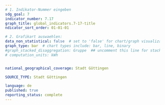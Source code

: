 ```yaml
---
# 1. Indikator-Nummer eingeben 
sdg_goal: 7
indicator_number: 7.17
graph_title: global_indicators.7-17-title
ndicator_sort_order: 01-01-01

# 2. Grafikart auswaehlen: 
data_non_statistical: false  # set to 'false' for chart/graph visualization 
graph_type: bar  # chart types include: bar, line, binary 
#graph_stacked_disaggregation: Gruppe  ## uncomment this line for stacked bars. eplace 'Geschlecht' with the field of aggregation. 
# computation_units: kWh


national_geographical_coverage: Stadt Göttingen

SOURCE_TYPE: Stadt Göttingen

language: de   
published: true 
reporting_status: complete
---
```


